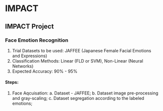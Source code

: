 # IMPACT
## IMPACT Project

### Face Emotion Recognition
1. Trial Datasets to be used: JAFFEE (Japanese Female Facial Emotions and Expressions)
2. Classification Methods: Linear (FLD or SVM), Non-Linear (Neural Networks)
3. Expected Accuracy: 90% - 95%

#### Steps:
1. Face Aqcuisation:
    a. Dataset - JAFFEE; 
    b. Dataset image pre-processing and gray-scaling; 
    c. Dataset segregation according to the labeled emotions; 
